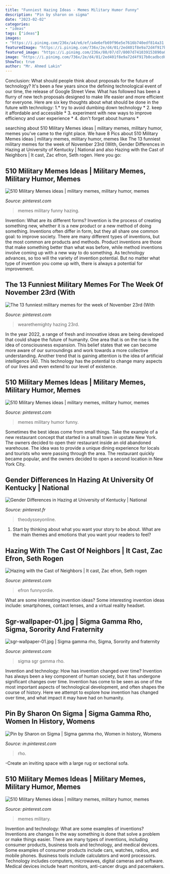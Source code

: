 ```yaml
---
title: "Funniest Hazing Ideas - Memes Military Humor Funny"
description: "Pin by sharon on sigma"
date: "2023-02-02"
categories:
- "ideas"
tags: ["ideas"]
images:
- "https://i.pinimg.com/236x/a4/e6/ef/a4e6efb69f96e5e7616b740edf814a31.jpg"
featuredImage: "https://i.pinimg.com/736x/2e/d4/01/2ed401f8e9a72d4f917b0cadbcd03e87.jpg"
featured_image: "https://i.pinimg.com/236x/80/07/d7/8007d741039153890a015257ae115203--zac-efron-the-cast.jpg"
image: "https://i.pinimg.com/736x/2e/d4/01/2ed401f8e9a72d4f917b0cadbcd03e87.jpg"
ShowToc: true
author: "Mr. Ahmed Lakin"
---
```



Conclusion: What should people think about proposals for the future of technology?
It's been a few years since the defining technological event of our time, the release of Google Street View. What has followed has been a flurry of new tech proposals designed to make life easier and more efficient for everyone. Here are six key thoughts about what should be done in the future with technology: 
1.* try to avoid dumbing down technology *
2. keep it affordable and accessible *
3. experiment with new ways to improve efficiency and user experience *
4. don't forget about humans *

	

		
searching about 510 Military Memes ideas | military memes, military humor, memes you've came to the right place. We have 8 Pics about 510 Military Memes ideas | military memes, military humor, memes like The 13 funniest military memes for the week of November 23rd (With, Gender Differences in Hazing at University of Kentucky | National and also Hazing with the Cast of Neighbors | It cast, Zac efron, Seth rogen. Here you go:
		
    
## 510 Military Memes Ideas | Military Memes, Military Humor, Memes

<img loading=lazy src="https://i.pinimg.com/236x/0c/7d/49/0c7d498b494e0b9ce8b12def1ceb57c1.jpg" onerror="this.onerror=null;this.src='https://tse4.mm.bing.net/th?id=OIP.62O1ITJEObuYOuklH2AlFwAAAA&amp;pid=15.1';" alt="510 Military Memes ideas | military memes, military humor, memes">

_Source: pinterest.com_

>memes military funny hazing. 

	

Invention: What are its different forms?
Invention is the process of creating something new, whether it is a new product or a new method of doing something. Inventions often differ in form, but they all share one common goal: to improve society. There are many different types of inventions, but the most common are products and methods. Product inventions are those that make something better than what was before, while method inventions involve coming up with a new way to do something. As technology advances, so too will the variety of invention potential. But no matter what type of invention you come up with, there is always a potential for improvement.

    
## The 13 Funniest Military Memes For The Week Of November 23rd (With

<img loading=lazy src="https://i.pinimg.com/474x/0c/7d/49/0c7d498b494e0b9ce8b12def1ceb57c1.jpg" onerror="this.onerror=null;this.src='https://tse3.mm.bing.net/th?id=OIP.Zm1PICgFFrCBhuDbzI6BigAAAA&amp;pid=15.1';" alt="The 13 funniest military memes for the week of November 23rd (With">

_Source: pinterest.com_

>wearethemighty hazing 23rd. 

	

In the year 2022, a range of fresh and innovative ideas are being developed that could shape the future of humanity. One area that is on the rise is the idea of consciousness expansion. This belief states that we can become more aware of our surroundings and work towards a more collective understanding. Another trend that is gaining attention is the idea of artificial intelligence (AI). This technology has the potential to change many aspects of our lives and even extend to our level of existence.

    
## 510 Military Memes Ideas | Military Memes, Military Humor, Memes

<img loading=lazy src="https://i.pinimg.com/236x/34/9b/5c/349b5cb69152041231cff032f7b4dac6.jpg" onerror="this.onerror=null;this.src='https://tse1.mm.bing.net/th?id=OIP.Det4r2sCaOmV7taxy2cr1QAAAA&amp;pid=15.1';" alt="510 Military Memes ideas | military memes, military humor, memes">

_Source: pinterest.com_

>memes military humor funny. 

	

Sometimes the best ideas come from small things. Take the example of a new restaurant concept that started in a small town in upstate New York. The owners decided to open their restaurant inside an old abandoned warehouse. The idea was to provide a unique dining experience for locals and tourists who were passing through the area. The restaurant quickly became popular, and the owners decided to open a second location in New York City.

    
## Gender Differences In Hazing At University Of Kentucky | National

<img loading=lazy src="https://i.pinimg.com/736x/2e/d4/01/2ed401f8e9a72d4f917b0cadbcd03e87.jpg" onerror="this.onerror=null;this.src='https://tse3.mm.bing.net/th?id=OIP.loWVR4Zxq2-Sa7b9ZkKHRQHaHn&amp;pid=15.1';" alt="Gender Differences in Hazing at University of Kentucky | National">

_Source: pinterest.fr_

>theodysseyonline. 

	

1. Start by thinking about what you want your story to be about. What are the main themes and emotions that you want your readers to feel?

    
## Hazing With The Cast Of Neighbors | It Cast, Zac Efron, Seth Rogen

<img loading=lazy src="https://i.pinimg.com/236x/80/07/d7/8007d741039153890a015257ae115203--zac-efron-the-cast.jpg" onerror="this.onerror=null;this.src='https://tse1.mm.bing.net/th?id=OIP.ulv4glHZT34nipHdKqQwxQAAAA&amp;pid=15.1';" alt="Hazing with the Cast of Neighbors | It cast, Zac efron, Seth rogen">

_Source: pinterest.com_

>efron funnyordie. 

	

What are some interesting invention ideas?
Some interesting invention ideas include: smartphones, contact lenses, and a virtual reality headset.

    
## Sgr-wallpaper-01.jpg | Sigma Gamma Rho, Sigma, Sorority And Fraternity

<img loading=lazy src="https://i.pinimg.com/736x/66/af/09/66af09d57e8ca560109d3ac1ee74850e.jpg" onerror="this.onerror=null;this.src='https://tse2.mm.bing.net/th?id=OIP.UFBrI3acRf9rA2lSpcdsXQHaOI&amp;pid=15.1';" alt="sgr-wallpaper-01.jpg | Sigma gamma rho, Sigma, Sorority and fraternity">

_Source: pinterest.com_

>sigma sgr gamma rho. 

	

Invention and technology: How has invention changed over time?
Invention has always been a key component of human society, but it has undergone significant changes over time. Invention has come to be seen as one of the most important aspects of technological development, and often shapes the course of history. Here we attempt to explore how invention has changed over time, and what impact it may have had on humanity.

    
## Pin By Sharon On Sigma | Sigma Gamma Rho, Women In History, Womens

<img loading=lazy src="https://i.pinimg.com/736x/3b/d9/33/3bd933d0da258f7c616c1b908a7aeff8--sigma-gamma-rho-sorority.jpg" onerror="this.onerror=null;this.src='https://tse1.mm.bing.net/th?id=OIP.npEfNJw8vwa13Q2C4233aQHaHa&amp;pid=15.1';" alt="Pin by Sharon on Sigma | Sigma gamma rho, Women in history, Womens">

_Source: in.pinterest.com_

>rho. 

	

-Create an inviting space with a large rug or sectional sofa.

    
## 510 Military Memes Ideas | Military Memes, Military Humor, Memes

<img loading=lazy src="https://i.pinimg.com/236x/a4/e6/ef/a4e6efb69f96e5e7616b740edf814a31.jpg" onerror="this.onerror=null;this.src='https://tse2.mm.bing.net/th?id=OIP.hT6helSj65g0SgPh0FHVbgAAAA&amp;pid=15.1';" alt="510 Military Memes ideas | military memes, military humor, memes">

_Source: pinterest.com_

>memes military. 

	

Invention and technology: What are some examples of inventions?
Inventions are changes in the way something is done that solve a problem or make things easier. There are many types of inventions, including consumer products, business tools and technology, and medical devices. Some examples of consumer products include cars, watches, radios, and mobile phones. Business tools include calculators and word processors. Technology includes computers, microwaves, digital cameras and software. Medical devices include heart monitors, anti-cancer drugs and pacemakers.

